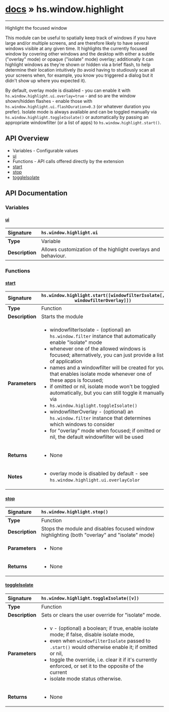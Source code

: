 # [docs](index.md) » hs.window.highlight
---

Highlight the focused window

This module can be useful to spatially keep track of windows if you have large and/or multiple screens, and are
therefore likely to have several windows visible at any given time.
It highlights the currently focused window by covering other windows and the desktop with either a subtle
("overlay" mode) or opaque ("isolate" mode) overlay; additionally it can highlight windows as they're shown
or hidden via a brief flash, to help determine their location intuitively (to avoid having to studiously scan
all your screens when, for example, you know you triggered a dialog but it didn't show up where you expected it).

By default, overlay mode is disabled - you can enable it with `hs.window.highlight.ui.overlay=true` - and so are
the window shown/hidden flashes - enable those with `hs.window.highlight.ui.flashDuration=0.3` (or whatever duration
you prefer). Isolate mode is always available and can be toggled manually via `hs.window.highlight.toggleIsolate()`
or automatically by passing an appropriate windowfilter (or a list of apps) to `hs.window.highlight.start()`.

## API Overview
* Variables - Configurable values
 * [ui](#ui)
* Functions - API calls offered directly by the extension
 * [start](#start)
 * [stop](#stop)
 * [toggleIsolate](#toggleisolate)

## API Documentation

### Variables

#### [ui](#ui)
| <span style="float: left;">**Signature**</span> | <span style="float: left;">`hs.window.highlight.ui` </span>                                                          |
| -----------------------------------------------------|---------------------------------------------------------------------------------------------------------|
| **Type**                                             | Variable                                                                                         |
| **Description**                                      | Allows customization of the highlight overlays and behaviour.                                                                                         |

### Functions

#### [start](#start)
| <span style="float: left;">**Signature**</span> | <span style="float: left;">`hs.window.highlight.start([windowfilterIsolate[, windowfilterOverlay]])` </span>                                                          |
| -----------------------------------------------------|---------------------------------------------------------------------------------------------------------|
| **Type**                                             | Function                                                                                         |
| **Description**                                      | Starts the module                                                                                         |
| **Parameters**                                       | <ul markdown="1"><li markdown="1">windowfilterIsolate - (optional) an `hs.window.filter` instance that automatically enable "isolate" mode</li><li markdown="1">   whenever one of the allowed windows is focused; alternatively, you can just provide a list of application</li><li markdown="1">   names and a windowfilter will be created for you that enables isolate mode whenever one of these apps is focused;</li><li markdown="1">   if omitted or nil, isolate mode won't be toggled automatically, but you can still toggle it manually via</li><li markdown="1">   `hs.window.higlight.toggleIsolate()`</li><li markdown="1">windowfilterOverlay - (optional) an `hs.window.filter` instance that determines which windows to consider</li><li markdown="1">   for "overlay" mode when focused; if omitted or nil, the default windowfilter will be used</li></ul> |
| **Returns**                                          | <ul markdown="1"><li markdown="1">None</li></ul>          |
| **Notes**                                            | <ul markdown="1"><li markdown="1">overlay mode is disabled by default - see `hs.window.highlight.ui.overlayColor`</li></ul>                |

#### [stop](#stop)
| <span style="float: left;">**Signature**</span> | <span style="float: left;">`hs.window.highlight.stop()` </span>                                                          |
| -----------------------------------------------------|---------------------------------------------------------------------------------------------------------|
| **Type**                                             | Function                                                                                         |
| **Description**                                      | Stops the module and disables focused window highlighting (both "overlay" and "isolate" mode)                                                                                         |
| **Parameters**                                       | <ul markdown="1"><li markdown="1">None</li></ul> |
| **Returns**                                          | <ul markdown="1"><li markdown="1">None</li></ul>          |

#### [toggleIsolate](#toggleisolate)
| <span style="float: left;">**Signature**</span> | <span style="float: left;">`hs.window.highlight.toggleIsolate([v])` </span>                                                          |
| -----------------------------------------------------|---------------------------------------------------------------------------------------------------------|
| **Type**                                             | Function                                                                                         |
| **Description**                                      | Sets or clears the user override for "isolate" mode.                                                                                         |
| **Parameters**                                       | <ul markdown="1"><li markdown="1">v - (optional) a boolean; if true, enable isolate mode; if false, disable isolate mode,</li><li markdown="1">   even when `windowfilterIsolate` passed to `.start()` would otherwise enable it; if omitted or nil,</li><li markdown="1">   toggle the override, i.e. clear it if it's currently enforced, or set it to the opposite of the current</li><li markdown="1">   isolate mode status otherwise.</li></ul> |
| **Returns**                                          | <ul markdown="1"><li markdown="1">None</li></ul>          |

